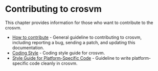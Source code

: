 # Contributing to crosvm

This chapter provides information for those who want to contribute to the crosvm.

- [How to contribute](./contributing.md) - General guideline to contributing to crosvm, including
  reporting a bug, sending a patch, and updating this documentation.
- [Coding Style](./coding_style.md) - Coding style guide for crosvm.
- [Style Guide for Platform-Specific Code](./style_guide_platform_specific_code.md) - Guideline to
  write platform-specific code cleanly in crosvm.
